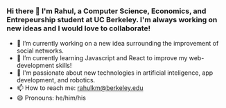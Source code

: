### Hi there 👋 I'm Rahul, a Computer Science, Economics, and Entrepeurship student at UC Berkeley. I'm always working on new ideas and I would love to collaborate!

- 🔭 I’m currently working on a new idea surrounding the improvement of social networks.
- 🌱 I’m currently learning Javascript and React to improve my web-development skills!
- 🎯 I'm passionate about new technologies in artificial inteligence, app development, and robotics.
- 📫 How to reach me: rahulkm@berkeley.edu
- 😄 Pronouns: he/him/his

